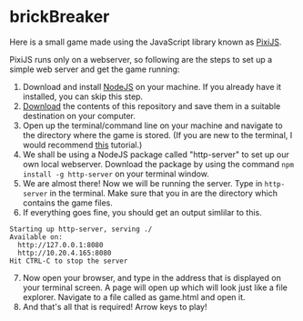 # brickBreaker

Here is a small game made using the JavaScript library known as [PixiJS](https://www.pixijs.com/).

PixiJS runs only on a webserver, so following are the steps to set up a simple web server and get the game running:
1. Download and install [NodeJS](https://nodejs.org/en/) on your machine. If you already have it installed, you can skip this step.
2. [Download](https://github.com/VedantBang/brickBreaker/archive/master.zip) the contents of this repository and save them in a suitable destination on your computer.
3. Open up the terminal/command line on your machine and navigate to the directory where the game is stored. (If you are new to the terminal, I would recommend [this](https://medium.com/@zibon/basic-linux-command-lines-to-get-started-developing-in-ubuntu-linux-b54def1c2190) tutorial.)
4. We shall be using a NodeJS package called "http-server" to set up our own local webserver. Download the package by using the command ``npm install -g http-server`` on your terminal window.
5. We are almost there! Now we will be running the server. Type in ``http-server`` in the terminal. Make sure that you in are the directory which contains the game files.
6. If everything goes fine, you should get an output simlilar to this.
 
```
Starting up http-server, serving ./
Available on:
  http://127.0.0.1:8080
  http://10.20.4.165:8080
Hit CTRL-C to stop the server
```
7. Now open your browser, and type in the address that is displayed on your terminal screen. A page will open up which will look just like a file explorer. Navigate to a file called as game.html and open it.
8. And that's all that is required! Arrow keys to play!
